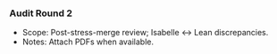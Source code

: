 ### Audit Round 2

- Scope: Post-stress-merge review; Isabelle ↔ Lean discrepancies.
- Notes: Attach PDFs when available.
